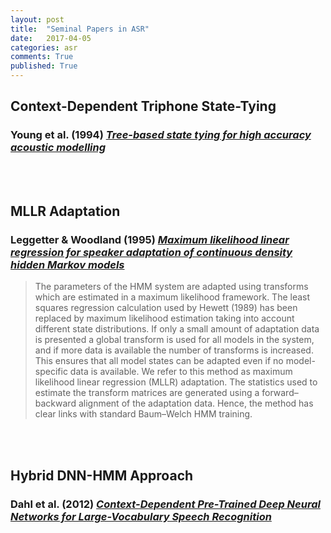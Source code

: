 ```yaml
---
layout: post
title:  "Seminal Papers in ASR"
date:   2017-04-05
categories: asr
comments: True
published: True
---
```





## Context-Dependent Triphone State-Tying

### Young et al. (1994) [*Tree-based state tying for high accuracy acoustic modelling*][young-1994]

<br/>
<br/>


## MLLR Adaptation

### Leggetter & Woodland (1995) [*Maximum likelihood linear regression for speaker adaptation of continuous density hidden Markov models*][leggetter-1995]

> The parameters of the HMM system are adapted using transforms which are estimated in a maximum likelihood framework. The least squares regression calculation used by Hewett (1989) has been replaced by maximum likelihood estimation taking into account different state distributions. If only a small amount of adaptation data is presented a global transform is used for all models in the system, and if more data is available the number of transforms is increased. This ensures that all model states can be adapted even if no model-specific data is available. We refer to this method as maximum likelihood linear regression (MLLR) adaptation. The statistics used to estimate the transform matrices are generated using a forward–backward alignment of the adaptation data. Hence, the method has clear links with standard Baum–Welch HMM training.

<br/>
<br/>


## Hybrid DNN-HMM Approach

### Dahl et al. (2012) [*Context-Dependent Pre-Trained Deep Neural Networks for Large-Vocabulary Speech Recognition*][dahl-2012]


















<!--
## Multilingual Acoustic Modeling

### Bourlard et al. (2011) [*Current trends in multilingual speech processing*][bourlard-2011]

A survey paper (Section 5 relevant to multilingual DNN AMs)


### Heigold et al. (2013) [*Multilingual Acoustic Models Using Distributed Deep Neural Networks*][heigold-2013]

A Google Research Paper on their approach.

<br/>

<center><img src="/misc/heigold-2013-dnn.png" alt="Heigold (2013) DNN Architecture" style="width: 800px;"/>
</center>

<br/>


<br/>

<center><img src="/misc/heigold-2013-wer.png" alt="Heigold (2013) WER Table" style="width: 600px;"/>
</center>

<br/>
<br/>


### Huang et al. (2013) [*Cross-Language Knowledge Transfer Using Mulitlingual Deep Neural Network with Shared Hidden Layers*][huang-2013].

Below is the architecture of the DNN proposed by Huang et al. (2013).The image is taken directly from the paper. As you can see, the hidden layers are shared but each language has its own softmax classifier for the output. The idea being that the shared hidden layers learn something about phonemes in general, and the individual classifiers on the output learn language-specific phones. 

<br/>

<center><img src="/misc/huang-2013-dnn.png" alt="Huang (2013) DNN Architecture" style="width: 800px;"/>
</center>

<br/>

As you can see in the table below, this shared hidden layer multilingual training procedure always reduces WER, even when a large amount of target language data is present.

<br/>

<center><img src="/misc/huang-2013-wer.png" alt="Huang (2013) WER Table" style="width: 600px;"/>
</center>

<br/>
<br/>



### Huang et al. (2014) [*Multilingual Deep Neural Network*][huang-2014]. 

This is a United States patent application from Microsoft which is essentially a repetition of the Huang et al. (2013) paper. However, since it is a patent application is is more thorough with many more figures and outlines of the architecture.



### Ghoshal et al. (2013) [*Multilingual Training of Deep Neural Networks*][ghoshal-2013]

This paper investigates language-sequential training, where the hidden layers of a DNN get passed from one language to the next, fine-tuned on each language's data in sequence.


### Vu et al. (2014) [*Multilingual deep neural network based acoustic modeling for rapid language adaptation*][vu-2014]

This paper is co-authored by Dan Povey and explains Kaldi's approach to multilingual DNN AM training.

-->



[young-1994]: http://ucrel.lancs.ac.uk/acl/H/H94/H94-1062.pdf
[leggetter-1995]: http://www.eecs.yorku.ca/course_archive/2004-05/F/6328/Reading/Leg_MLLR.pdf
[heigold-2013]: http://static.googleusercontent.com/media/research.google.com/en//pubs/archive/40807.pdf
[vu-2014]: https://pdfs.semanticscholar.org/df92/0708f2e8d075223f9169b6cb7126f9aba17d.pdf
[ghoshal-2013]: http://www.cstr.ed.ac.uk/downloads/publications/2013/Ghoshal_ICASSP2013.pdf
[bourlard-2011]: https://www.researchgate.net/profile/Philip_Garner/publication/230608454_Current_Trends_in_Multilingual_Speech_Processing/links/00b49537209f578796000000.pdf
[huang-2013]: http://citeseerx.ist.psu.edu/viewdoc/download?doi=10.1.1.368.5160&rep=rep1&type=pdf
[huang-2014]: https://www.google.com/patents/US20140257805

[dahl-2012]: https://www.microsoft.com/en-us/research/wp-content/uploads/2016/02/dbn4lvcsr-transaslp.pdf